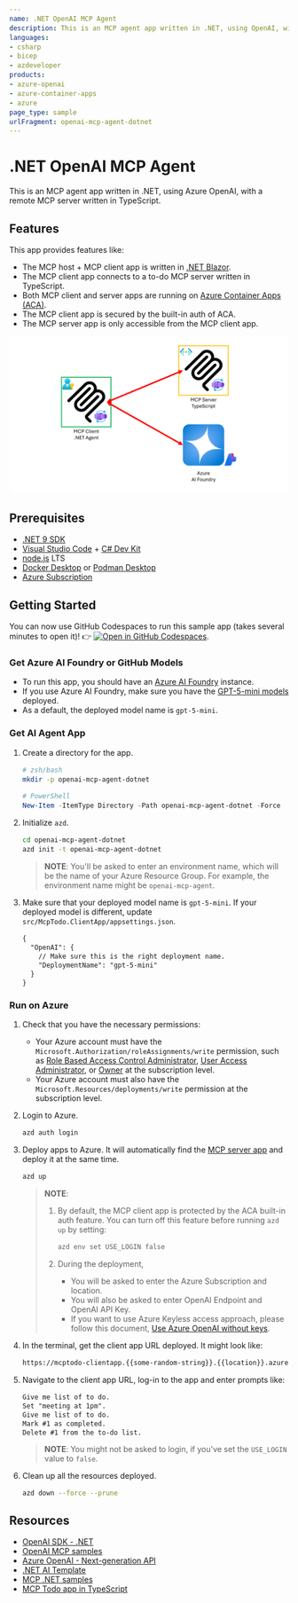 ```yaml
--- 
name: .NET OpenAI MCP Agent
description: This is an MCP agent app written in .NET, using OpenAI, with a remote MCP server written in TypeScript.
languages:
- csharp
- bicep
- azdeveloper
products:
- azure-openai
- azure-container-apps
- azure
page_type: sample
urlFragment: openai-mcp-agent-dotnet
--- 
```


# .NET OpenAI MCP Agent

This is an MCP agent app written in .NET, using Azure OpenAI, with a remote MCP server written in TypeScript.

## Features

This app provides features like:

- The MCP host + MCP client app is written in [.NET Blazor](https://aka.ms/blazor).
- The MCP client app connects to a to-do MCP server written in TypeScript.
- Both MCP client and server apps are running on [Azure Container Apps (ACA)](https://learn.microsoft.com/azure/container-apps/overview).
- The MCP client app is secured by the built-in auth of ACA.
- The MCP server app is only accessible from the MCP client app.

![Overall architecture diagram](./images/overall-architecture-diagram.png)

## Prerequisites

- [.NET 9 SDK](https://dotnet.microsoft.com/download/dotnet/9.0)
- [Visual Studio Code](https://code.visualstudio.com/Download) + [C# Dev Kit](https://marketplace.visualstudio.com/items?itemName=ms-dotnettools.csdevkit)
- [node.js](https://nodejs.org/en/download) LTS
- [Docker Desktop](https://docs.docker.com/get-started/get-docker/) or [Podman Desktop](https://podman-desktop.io/downloads)
- [Azure Subscription](https://azure.microsoft.com/free)

## Getting Started

You can now use GitHub Codespaces to run this sample app (takes several minutes to open it)! 👉 [![Open in GitHub Codespaces](https://github.com/codespaces/badge.svg)](https://codespaces.new/Azure-Samples/openai-mcp-agent-dotnet).

### Get Azure AI Foundry or GitHub Models

- To run this app, you should have an [Azure AI Foundry](https://learn.microsoft.com/azure/ai-foundry/what-is-azure-ai-foundry) instance.
- If you use Azure AI Foundry, make sure you have the [GPT-5-mini models](https://learn.microsoft.com/azure/ai-foundry/how-to/deploy-models-openai) deployed.
- As a default, the deployed model name is `gpt-5-mini`.

### Get AI Agent App

1. Create a directory for the app.

    ```bash
    # zsh/bash
    mkdir -p openai-mcp-agent-dotnet
    ```

    ```powershell
    # PowerShell
    New-Item -ItemType Directory -Path openai-mcp-agent-dotnet -Force
    ```

1. Initialize `azd`.

    ```bash
    cd openai-mcp-agent-dotnet
    azd init -t openai-mcp-agent-dotnet
    ```

   > **NOTE**: You'll be asked to enter an environment name, which will be the name of your Azure Resource Group. For example, the environment name might be `openai-mcp-agent`.

1. Make sure that your deployed model name is `gpt-5-mini`. If your deployed model is different, update `src/McpTodo.ClientApp/appsettings.json`.

    ```jsonc
    {
      "OpenAI": {
        // Make sure this is the right deployment name.
        "DeploymentName": "gpt-5-mini"
      }
    }
    ```

### Run on Azure

1. Check that you have the necessary permissions:
   - Your Azure account must have the `Microsoft.Authorization/roleAssignments/write` permission, such as [Role Based Access Control Administrator](https://learn.microsoft.com/azure/role-based-access-control/built-in-roles/privileged#role-based-access-control-administrator), [User Access Administrator](https://learn.microsoft.com/azure/role-based-access-control/built-in-roles/privileged#user-access-administrator), or [Owner](https://learn.microsoft.com/azure/role-based-access-control/built-in-roles/privileged#owner) at the subscription level.
   - Your Azure account must also have the `Microsoft.Resources/deployments/write` permission at the subscription level.

1. Login to Azure.

    ```bash
    azd auth login
    ```

1. Deploy apps to Azure. It will automatically find the [MCP server app](https://github.com/Azure-Samples/mcp-container-ts) and deploy it at the same time.

    ```bash
    azd up
    ```

   > **NOTE**:
   >
   > 1. By default, the MCP client app is protected by the ACA built-in auth feature. You can turn off this feature before running `azd up` by setting:
   >
   >    ```bash
   >    azd env set USE_LOGIN false
   >    ```
   >
   > 1. During the deployment,
   >    - You will be asked to enter the Azure Subscription and location.
   >    - You will also be asked to enter OpenAI Endpoint and OpenAI API Key.
   >    - If you want to use Azure Keyless access approach, please follow this document, [Use Azure OpenAI without keys](https://learn.microsoft.com/azure/developer/ai/keyless-connections).

1. In the terminal, get the client app URL deployed. It might look like:

    ```bash
    https://mcptodo-clientapp.{{some-random-string}}.{{location}}.azurecontainerapps.io/
    ```

1. Navigate to the client app URL, log-in to the app and enter prompts like:

    ```text
    Give me list of to do.
    Set "meeting at 1pm".
    Give me list of to do.
    Mark #1 as completed.
    Delete #1 from the to-do list.
    ```

   > **NOTE**: You might not be asked to login, if you've set the `USE_LOGIN` value to `false`.

1. Clean up all the resources deployed.

    ```bash
    azd down --force --prune
    ```

## Resources

- [OpenAI SDK - .NET](https://github.com/openai/openai-dotnet)
- [OpenAI MCP samples](https://platform.openai.com/docs/guides/tools-connectors-mcp)
- [Azure OpenAI - Next-generation API](https://learn.microsoft.com/azure/ai-foundry/openai/api-version-lifecycle#next-generation-api)
- [.NET AI Template](https://devblogs.microsoft.com/dotnet/announcing-dotnet-ai-template-preview2/)
- [MCP .NET samples](https://github.com/microsoft/mcp-dotnet-samples)
- [MCP Todo app in TypeScript](https://github.com/Azure-Samples/mcp-container-ts)
